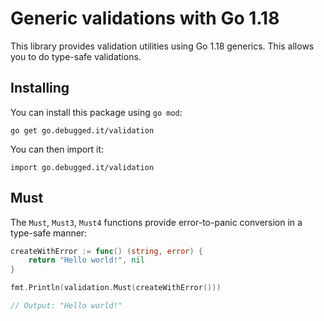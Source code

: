 # Generic validations with Go 1.18

This library provides validation utilities using Go 1.18 generics. This allows you to do type-safe validations.

## Installing

You can install this package using `go mod`:

```
go get go.debugged.it/validation
```

You can then import it:

```
import go.debugged.it/validation
```

## Must

The `Must`, `Must3`, `Must4` functions provide error-to-panic conversion in a type-safe manner:

```go
createWithError := func() (string, error) {
    return "Hello world!", nil
}

fmt.Println(validation.Must(createWithError()))

// Output: "Hello world!"
```
